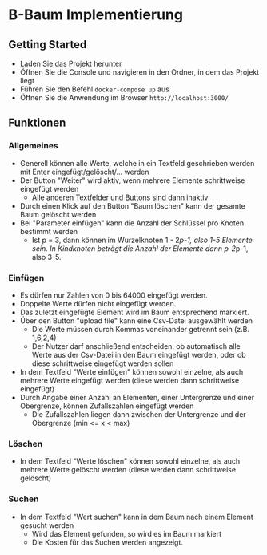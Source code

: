 # B-Baum Implementierung
## Getting Started
* Laden Sie das Projekt herunter
* Öffnen Sie die Console und navigieren in den Ordner, in dem das Projekt liegt
* Führen Sie den Befehl `docker-compose up` aus
* Öffnen Sie die Anwendung im Browser `http://localhost:3000/`

## Funktionen
### Allgemeines
* Generell können alle Werte, welche in ein Textfeld geschrieben werden mit Enter eingefügt/gelöscht/... werden
* Der Button "Weiter" wird aktiv, wenn mehrere Elemente schrittweise eingefügt werden
    * Alle anderen Textfelder und Buttons sind dann inaktiv
* Durch einen Klick auf den Button "Baum löschen" kann der gesamte Baum gelöscht werden
* Bei "Parameter einfügen" kann die Anzahl der Schlüssel pro Knoten bestimmt werden
    * Ist p = 3, dann können im Wurzelknoten 1 - 2*p-1, also 1-5 Elemente sein. In Kindknoten beträgt die Anzahl der Elemente dann p-2*p-1, also 3-5.
### Einfügen
* Es dürfen nur Zahlen von 0 bis 64000 eingefügt werden.
* Doppelte Werte dürfen nicht eingefügt werden.
* Das zuletzt eingefügte Element wird im Baum entsprechend markiert.
* Über den Button "upload file" kann eine Csv-Datei ausgewählt werden
    * Die Werte müssen durch Kommas voneinander getrennt sein (z.B. 1,6,2,4)
    * Der Nutzer darf anschließend entscheiden, ob automatisch alle Werte aus der Csv-Datei in den Baum eingefügt werden, oder ob diese schrittweise eingefügt werden sollen
* In dem Textfeld "Werte einfügen" können sowohl einzelne, als auch mehrere Werte eingefügt werden (diese werden dann schrittweise eingefügt)
* Durch Angabe einer Anzahl an Elementen, einer Untergrenze und einer Obergrenze, können Zufallszahlen eingefügt werden
    * Die Zufallszahlen liegen dann zwischen der Untergrenze und der Obergrenze (min <= x < max)
### Löschen
* In dem Textfeld "Werte löschen" können sowohl einzelne, als auch mehrere Werte gelöscht werden (diese werden dann schrittweise gelöscht)
### Suchen
* In dem Textfeld "Wert suchen" kann in dem Baum nach einem Element gesucht werden
    * Wird das Element gefunden, so wird es im Baum markiert
    * Die Kosten für das Suchen werden angezeigt.